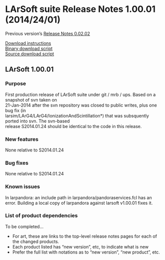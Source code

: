 LArSoft suite Release Notes 1.00.01 (2014/24/01)
================================================================================================

Previous version’s [Release Notes 0.02.02](Release_Notes_00202)

[Download instructions](http://scisoft.fnal.gov/scisoft/bundles/larsoft/v1_00_01/larsoft-v1_00_01.html)\
[Binary download script](http://scisoft.fnal.gov/scisoft/bundles/larsoft/v1_00_01/downloadLArSoft-v1_00_01.sh) \
[Source download script](http://scisoft.fnal.gov/scisoft/bundles/larsoft/v1_00_01/downloadLArSource-v1_00_01.sh)

LArSoft 1.00.01
----------------------------------

### Purpose

First production release of LArSoft suite under git / mrb / ups. Based on a snapshot of svn taken on \
21-Jan-2014 after the svn repository was closed to public writes, plus one bug fix (in \
larsim/LArG4/LArG4/IonizationAndScintillation\*) that was subsquently ported into svn. The svn-based\
release S2014.01.24 should be identical to the code in this release.

### New features

None relative to S2014.01.24

### Bug fixes

None relative to S2014.01.24

### Known issues

In larpandora: an include path in larpandora/pandoraservices.fcl has an error. Building a local copy of larpandora against larsoft v1.00.01 fixes it.

### List of product dependencies

To be completed…

-   For art, these are links to the top-level release notes pages for each of the changed products.
-   Each product listed has “new version”, etc, to indicate what is new
-   Prefer the full list with notations as to “new version”, “new product”, etc.
